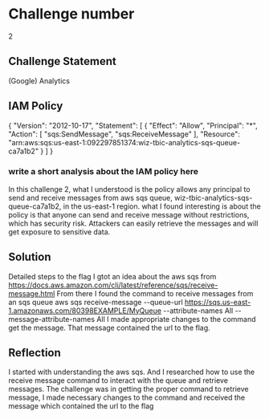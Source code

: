 # Challenge number
2
## Challenge Statement
(Google) Analytics
## IAM Policy
{
    "Version": "2012-10-17",
    "Statement": [
        {
            "Effect": "Allow",
            "Principal": "*",
            "Action": [
                "sqs:SendMessage",
                "sqs:ReceiveMessage"
            ],
            "Resource": "arn:aws:sqs:us-east-1:092297851374:wiz-tbic-analytics-sqs-queue-ca7a1b2"
        }
    ]
}

### write a short analysis about the IAM policy here
In this challenge 2, what I understood is the policy allows any principal to send and receive messages from aws sqs queue, wiz-tbic-analytics-sqs-queue-ca7a1b2, in the us-east-1 region. what I found interesting is about the policy is that anyone can send and receive message without restrictions, which has security risk. Attackers can easily retrieve the messages and will get exposure to sensitive data.

## Solution
Detailed steps to the flag
I gtot an  idea about the aws sqs from https://docs.aws.amazon.com/cli/latest/reference/sqs/receive-message.html
From there I found the command to receive messages from an sqs queue
 aws sqs receive-message --queue-url https://sqs.us-east-1.amazonaws.com/80398EXAMPLE/MyQueue --attribute-names All --message-attribute-names All 
I made appropriate changes to the command get the message.
That message contained the url to the flag.


## Reflection
I started with understanding the aws sqs. And I researched how to use the receive message command to interact with the queue and retrieve messages. The challenge was in getting the proper command to retrieve message, I made necessary changes to the command and received the message which contained the url to the flag 
